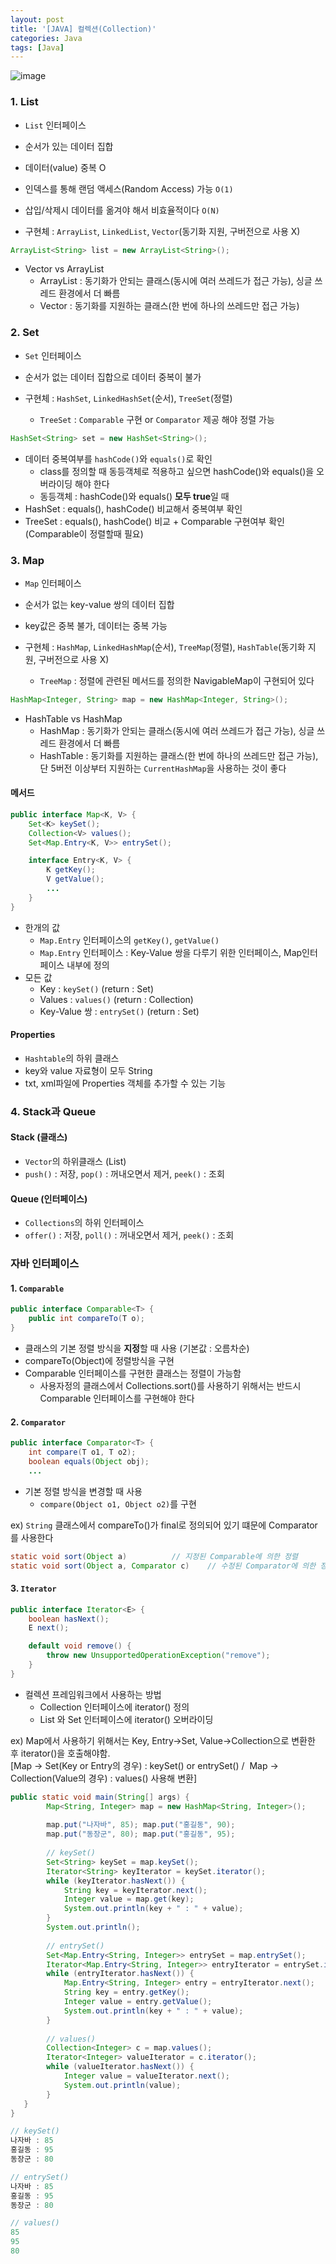 ```yaml
---
layout: post
title: '[JAVA] 컬렉션(Collection)'
categories: Java
tags: [Java]
---
```

![image](https://user-images.githubusercontent.com/48157259/169446270-fa9ae865-6567-432d-ac96-db6370b08a64.png)

### 1. List
- `List` 인터페이스
- 순서가 있는 데이터 집합
- 데이터(value) 중복 O
- 인덱스를 통해 랜덤 액세스(Random Access) 가능 `O(1)`
- 삽입/삭제시 데이터를 옮겨야 해서 비효율적이다 `O(N)`

- 구현체 : `ArrayList`, `LinkedList`, `Vector`(동기화 지원, 구버전으로 사용 X)

```java
ArrayList<String> list = new ArrayList<String>();
```

- Vector vs ArrayList
  - ArrayList : 동기화가 안되는 클래스(동시에 여러 쓰레드가 접근 가능), 싱글 쓰레드 환경에서 더 빠름
  - Vector : 동기화를 지원하는 클래스(한 번에 하나의 쓰레드만 접근 가능)



### 2. Set
- `Set` 인터페이스
- 순서가 없는 데이터 집합으로 데이터 중복이 불가

- 구현체 : `HashSet`, `LinkedHashSet`(순서), `TreeSet`(정렬)
  - `TreeSet` : `Comparable` 구현 or `Comparator` 제공 해야 정렬 가능

```java
HashSet<String> set = new HashSet<String>();
```

- 데이터 중복여부를 `hashCode()`와 `equals()`로 확인
  - class를 정의할 때 동등객체로 적용하고 싶으면 hashCode()와 equals()을 오버라이딩 해야 한다
  - 동등객체 : hashCode()와 equals() **모두 true**일 때
- HashSet : equals(), hashCode() 비교해서 중복여부 확인
- TreeSet : equals(), hashCode() 비교 + Comparable 구현여부 확인 (Comparable이 정렬할때 필요)

### 3. Map
- `Map` 인터페이스
- 순서가 없는 key-value 쌍의 데이터 집합
- key값은 중복 불가, 데이터는 중복 가능

- 구현체 : `HashMap`, `LinkedHashMap`(순서), `TreeMap`(정렬), `HashTable`(동기화 지원, 구버전으로 사용 X)
  - `TreeMap` : 정렬에 관련된 메서드를 정의한 NavigableMap이 구현되어 있다

```java
HashMap<Integer, String> map = new HashMap<Integer, String>();
```

- HashTable vs HashMap	
  - HashMap : 동기화가 안되는 클래스(동시에 여러 쓰레드가 접근 가능), 싱글 쓰레드 환경에서 더 빠름
  - HashTable : 동기화를 지원하는 클래스(한 번에 하나의 쓰레드만 접근 가능), 단 5버전 이상부터 지원하는 `CurrentHashMap`을 사용하는 것이 좋다


#### 메서드 

```java
public interface Map<K, V> {
	Set<K> keySet();
	Collection<V> values();
	Set<Map.Entry<K, V>> entrySet();

	interface Entry<K, V> {
        K getKey();
        V getValue();
		...
	}
}
```

- 한개의 값 
  - `Map.Entry` 인터페이스의 `getKey()`, `getValue()`
  - `Map.Entry` 인터페이스 : Key-Value 쌍을 다루기 위한 인터페이스, Map인터페이스 내부에 정의
- 모든 값 
  - Key : `keySet()` (return : Set)
  - Values : `values()` (return : Collection)
  - Key-Value 쌍 : `entrySet()` (return : Set)

#### Properties
- `Hashtable`의 하위 클래스
- key와 value 자료형이 모두 String
- txt, xml파일에 Properties 객체를 추가할 수 있는 기능


### 4. Stack과 Queue
#### Stack (클래스)
- `Vector`의 하위클래스 (List)
- `push()` : 저장, `pop()` : 꺼내오면서 제거, `peek()` : 조회

#### Queue (인터페이스)
- `Collections`의 하위 인터페이스
- `offer()` : 저장, `poll()` : 꺼내오면서 제거, `peek()` : 조회


### 자바 인터페이스
#### 1. `Comparable`

```java
public interface Comparable<T> {
    public int compareTo(T o);
}
```
- 클래스의 기본 정렬 방식을 **지정**할 때 사용 (기본값 : 오름차순)
- compareTo(Object)에 정렬방식을 구현
- Comparable 인터페이스를 구현한 클래스는 정렬이 가능함
  - 사용자정의 클래스에서 Collections.sort()를 사용하기 위해서는 반드시 Comparable 인터페이스를 구현해야 한다

#### 2. `Comparator`

```java
public interface Comparator<T> {
    int compare(T o1, T o2);
	boolean equals(Object obj);
	...
```

- 기본 정렬 방식을 변경할 때 사용
  - `compare(Object o1, Object o2)`를 구현

ex) `String` 클래스에서 compareTo()가 final로 정의되어 있기 떄문에 Comparator를 사용한다

```java
static void sort(Object a)			// 지정된 Comparable에 의한 정렬
static void sort(Object a, Comparator c)	// 수정된 Comparator에 의한 정렬
```

#### 3. `Iterator` 

```java
public interface Iterator<E> {
    boolean hasNext();
    E next();

    default void remove() {
        throw new UnsupportedOperationException("remove");
    }
}
```

- 컬렉션 프레임워크에서 사용하는 방법
  - Collection 인터페이스에 iterator() 정의
  - List 와 Set 인터페이스에 iterator() 오버라이딩

ex) Map에서 사용하기 위해서는 Key, Entry->Set, Value->Collection으로 변환한 후 iterator()을 호출해야함.  
[Map -> Set(Key or Entry의 경우) : keySet() or entrySet() /  Map -> Collection(Value의 경우) : values() 사용해 변환]

```java
public static void main(String[] args) {
		Map<String, Integer> map = new HashMap<String, Integer>();
		
		map.put("나자바", 85); map.put("홍길동", 90);
		map.put("동장군", 80); map.put("홍길동", 95);
		
		// keySet()
		Set<String> keySet = map.keySet();
		Iterator<String> keyIterator = keySet.iterator();
		while (keyIterator.hasNext()) {
			String key = keyIterator.next();
			Integer value = map.get(key);
			System.out.println(key + " : " + value);
		}
		System.out.println();
		
		// entrySet()
		Set<Map.Entry<String, Integer>> entrySet = map.entrySet();
		Iterator<Map.Entry<String, Integer>> entryIterator = entrySet.iterator();
		while (entryIterator.hasNext()) {
			Map.Entry<String, Integer> entry = entryIterator.next();
			String key = entry.getKey();
			Integer value = entry.getValue();
			System.out.println(key + " : " + value);
		}
		
		// values()
		Collection<Integer> c = map.values();
		Iterator<Integer> valueIterator = c.iterator();
		while (valueIterator.hasNext()) {
			Integer value = valueIterator.next();
			System.out.println(value);
		}
   }
}
```

```java
// keySet()
나자바 : 85
홍길동 : 95
동장군 : 80

// entrySet()
나자바 : 85
홍길동 : 95
동장군 : 80

// values()
85
95
80
```